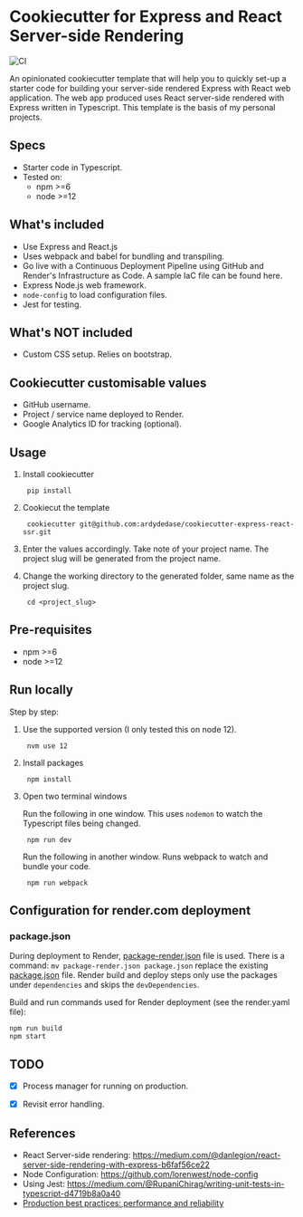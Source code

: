 # Cookiecutter for Express and React Server-side Rendering

![CI](https://github.com/ardydedase/node-react-ssr/workflows/CI/badge.svg?branch=master)

An opinionated cookiecutter template that will help you to quickly set-up a starter code for building your server-side rendered Express with React web application.
The web app produced uses React server-side rendered with Express written in Typescript. This template is the basis of my personal projects.

## Specs

- Starter code in Typescript.
- Tested on:
    - npm >=6
    - node >=12

## What's included
- Use Express and React.js
- Uses webpack and babel for bundling and transpiling.
- Go live with a Continuous Deployment Pipeline using GitHub and Render's Infrastructure as Code. A sample IaC file can be found here.
- Express Node.js web framework.
- `node-config` to load configuration files.
- Jest for testing.


## What's NOT included
- Custom CSS setup. Relies on bootstrap.

## Cookiecutter customisable values
- GitHub username.
- Project / service name deployed to Render.
- Google Analytics ID for tracking (optional).

## Usage
1. Install cookiecutter

        pip install

1. Cookiecut the template

        cookiecutter git@github.com:ardydedase/cookiecutter-express-react-ssr.git

1. Enter the values accordingly. Take note of your project name. The project slug will be generated from the project name.
1. Change the working directory to the generated folder, same name as the project slug.

        cd <project_slug>

## Pre-requisites

- npm >=6
- node >=12

## Run locally

Step by step:

1. Use the supported version (I only tested this on node 12).

        nvm use 12

1. Install packages

        npm install

1. Open two terminal windows

    Run the following in one window. This uses `nodemon` to watch the Typescript files being changed.

        npm run dev

    Run the following in another window. Runs webpack to watch and bundle your code.

        npm run webpack

## Configuration for render.com deployment

### package.json

During deployment to Render, [package-render.json](package-render.json) file is used.
There is a command: `mv package-render.json package.json` replace the existing [package.json](package.json) file.
Render build and deploy steps only use the packages under `dependencies` and skips the `devDependencies`.

Build and run commands used for Render deployment (see the render.yaml file):

    npm run build
    npm start


## TODO

- [x] Process manager for running on production.
- [x] Revisit error handling.


## References

- React Server-side rendering: https://medium.com/@danlegion/react-server-side-rendering-with-express-b6faf56ce22
- Node Configuration: https://github.com/lorenwest/node-config
- Using Jest: https://medium.com/@RupaniChirag/writing-unit-tests-in-typescript-d4719b8a0a40
- [Production best practices: performance and reliability](https://expressjs.com/en/advanced/best-practice-performance.html)
